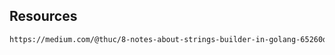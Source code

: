 ## Resources
```html
https://medium.com/@thuc/8-notes-about-strings-builder-in-golang-65260daae6e9
```
